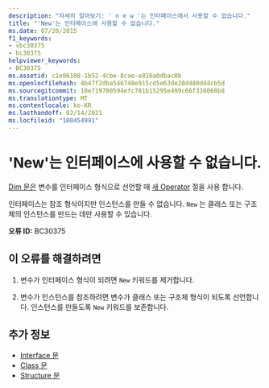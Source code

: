 ```yaml
---
description: "자세히 알아보기: ' n e w '는 인터페이스에서 사용할 수 없습니다."
title: "'New'는 인터페이스에 사용할 수 없습니다."
ms.date: 07/20/2015
f1_keywords:
- vbc30375
- bc30375
helpviewer_keywords:
- BC30375
ms.assetid: c1e06108-1b52-4cbe-8cae-e816a0dbac0b
ms.openlocfilehash: 4b47f2dba546748e915cd5e63de20d480d44cb5d
ms.sourcegitcommit: 10e719780594efc781b15295e499c66f316068b8
ms.translationtype: MT
ms.contentlocale: ko-KR
ms.lasthandoff: 02/14/2021
ms.locfileid: "100454991"
---
```

# <a name="new-cannot-be-used-on-an-interface"></a>'New'는 인터페이스에 사용할 수 없습니다.

[Dim 문은](../language-reference/statements/dim-statement.md) 변수를 인터페이스 형식으로 선언할 때 [새 Operator](../language-reference/operators/new-operator.md) 절을 사용 합니다.  
  
 인터페이스는 참조 형식이지만 인스턴스를 만들 수 없습니다. `New` 는 클래스 또는 구조체의 인스턴스를 만드는 데만 사용할 수 있습니다.  
  
 **오류 ID:** BC30375  
  
## <a name="to-correct-this-error"></a>이 오류를 해결하려면  
  
1. 변수가 인터페이스 형식이 되려면 `New` 키워드를 제거합니다.  
  
2. 변수가 인스턴스를 참조하려면 변수가 클래스 또는 구조체 형식이 되도록 선언합니다. 인스턴스를 만들도록 `New` 키워드를 보존합니다.  
  
## <a name="see-also"></a>추가 정보

- [Interface 문](../language-reference/statements/interface-statement.md)
- [Class 문](../language-reference/statements/class-statement.md)
- [Structure 문](../language-reference/statements/structure-statement.md)

